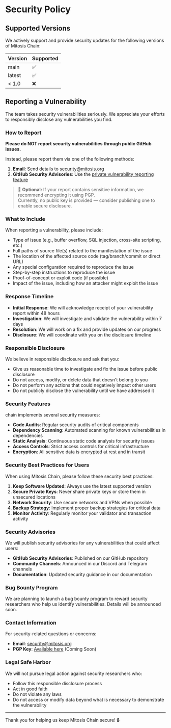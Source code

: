 # Security Policy

## Supported Versions

We actively support and provide security updates for the following versions of Mitosis Chain:

| Version | Supported          |
| ------- | ------------------ |
| main    | :white_check_mark: |
| latest  | :white_check_mark: |
| < 1.0   | :x:                |

## Reporting a Vulnerability

The team takes security vulnerabilities seriously. We appreciate your efforts to responsibly disclose any vulnerabilities you find.

### How to Report

**Please do NOT report security vulnerabilities through public GitHub issues.**

Instead, please report them via one of the following methods:

1. **Email**: Send details to [security@mitosis.org](mailto:security@mitosis.org)
2. **GitHub Security Advisories**: Use the [private vulnerability reporting feature](https://github.com/mitosis-org/chain/security/advisories/new)

> 🔐 **Optional:** If your report contains sensitive information, we recommend encrypting it using PGP.  
> Currently, no public key is provided — consider publishing one to enable secure disclosure.


### What to Include

When reporting a vulnerability, please include:

- Type of issue (e.g., buffer overflow, SQL injection, cross-site scripting, etc.)
- Full paths of source file(s) related to the manifestation of the issue
- The location of the affected source code (tag/branch/commit or direct URL)
- Any special configuration required to reproduce the issue
- Step-by-step instructions to reproduce the issue
- Proof-of-concept or exploit code (if possible)
- Impact of the issue, including how an attacker might exploit the issue

### Response Timeline

- **Initial Response**: We will acknowledge receipt of your vulnerability report within 48 hours
- **Investigation**: We will investigate and validate the vulnerability within 7 days
- **Resolution**: We will work on a fix and provide updates on our progress
- **Disclosure**: We will coordinate with you on the disclosure timeline

### Responsible Disclosure

We believe in responsible disclosure and ask that you:

- Give us reasonable time to investigate and fix the issue before public disclosure
- Do not access, modify, or delete data that doesn't belong to you
- Do not perform any actions that could negatively impact other users
- Do not publicly disclose the vulnerability until we have addressed it

### Security Features

chain implements several security measures:

- **Code Audits**: Regular security audits of critical components
- **Dependency Scanning**: Automated scanning for known vulnerabilities in dependencies
- **Static Analysis**: Continuous static code analysis for security issues
- **Access Controls**: Strict access controls for critical infrastructure
- **Encryption**: All sensitive data is encrypted at rest and in transit

### Security Best Practices for Users

When using Mitosis Chain, please follow these security best practices:

1. **Keep Software Updated**: Always use the latest supported version
2. **Secure Private Keys**: Never share private keys or store them in unsecured locations
3. **Network Security**: Use secure networks and VPNs when possible
4. **Backup Strategy**: Implement proper backup strategies for critical data
5. **Monitor Activity**: Regularly monitor your validator and transaction activity

### Security Advisories

We will publish security advisories for any vulnerabilities that could affect users:

- **GitHub Security Advisories**: Published on our GitHub repository
- **Community Channels**: Announced in our Discord and Telegram channels
- **Documentation**: Updated security guidance in our documentation

### Bug Bounty Program

We are planning to launch a bug bounty program to reward security researchers who help us identify vulnerabilities. Details will be announced soon.

### Contact Information

For security-related questions or concerns:

- **Email**: [security@mitosis.org](mailto:security@mitosis.org)
- **PGP Key**: [Available here](https://keybase.io/mitosis/pgp_keys.asc) (Coming Soon)

### Legal Safe Harbor

We will not pursue legal action against security researchers who:

- Follow this responsible disclosure process
- Act in good faith
- Do not violate any laws
- Do not access or modify data beyond what is necessary to demonstrate the vulnerability

---

Thank you for helping us keep Mitosis Chain secure! 🔒 
